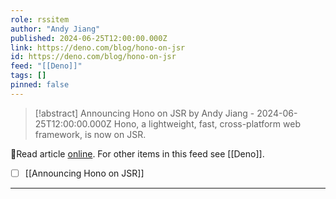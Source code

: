 ```yaml
---
role: rssitem
author: "Andy Jiang"
published: 2024-06-25T12:00:00.000Z
link: https://deno.com/blog/hono-on-jsr
id: https://deno.com/blog/hono-on-jsr
feed: "[[Deno]]"
tags: []
pinned: false
---
```

> [!abstract] Announcing Hono on JSR by Andy Jiang - 2024-06-25T12:00:00.000Z
> Hono, a lightweight, fast, cross-platform web framework, is now on JSR.

🔗Read article [online](https://deno.com/blog/hono-on-jsr). For other items in this feed see [[Deno]].

- [ ] [[Announcing Hono on JSR]]
- - -
